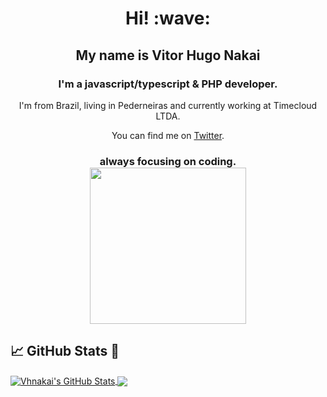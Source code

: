  <h1 align='center'>Hi! :wave:</h1>
 <h2 align='center'>My name is Vitor Hugo Nakai</h2>
 <h3 align='center'>I'm a javascript/typescript & PHP developer.</h3>
 <p align='center'>I'm from Brazil, living in Pederneiras and currently working at Timecloud LTDA.</p>
 <p align='center'>You can find me on  <a href="https://twitter.com/vhnakai">Twitter</a>.</p>
 <h3 align='center'> always focusing on coding. </3> 
 <br/>
 <img  src="https://media1.tenor.com/images/d737faef15d4e979a385cdb1e540c8ef/tenor.gif?itemid=13247664" width="250px"/>

## &#x1f4c8; GitHub Stats 🔭

<a href="https://github.com/vhnakai/vhnakai">
  <img align="center" src="https://github-readme-stats.vercel.app/api?username=vhnakai&show_icons=true&line_height=27&count_private=true&title_color=ffffff&text_color=c9cacc&icon_color=2bbc8a&bg_color=1d1f21" alt="Vhnakai's GitHub Stats" />
</a>

<a href="https://github.com/vhnakai/vhnakai">
  <img align="center" src="https://github-readme-stats.vercel.app/api/top-langs/?username=vhnakai&hide=java,html&title_color=ffffff&text_color=c9cacc&icon_color=2bbc8a&bg_color=1d1f21" />
</a>




<!--
**vhnakai/vhnakai** is a ✨ _special_ ✨ repository because its `README.md` (this file) appears on your GitHub profile.

Here are some ideas to get you started:

- 🔭 I’m currently working on ...
- 🌱 I’m currently learning ...
- 👯 I’m looking to collaborate on ...
- 🤔 I’m looking for help with ...
- 💬 Ask me about ...
- 📫 How to reach me: ...
- 😄 Pronouns: ...
- ⚡ Fun fact: ...
-->
